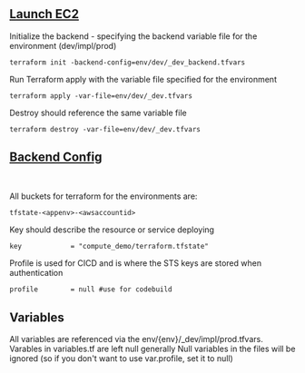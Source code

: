 #


## <u> Launch EC2 </u>

Initialize the backend - specifying the backend variable file for the environment (dev/impl/prod)

```hcl
terraform init -backend-config=env/dev/_dev_backend.tfvars
```
Run Terraform apply with the variable file specified for the environment
```hcl
terraform apply -var-file=env/dev/_dev.tfvars
```
Destroy should reference the same variable file
```hcl
terraform destroy -var-file=env/dev/_dev.tfvars
```

## <u> Backend Config </u>

</br>

All buckets for terraform for the environments are:
```
tfstate-<appenv>-<awsaccountid>
```
Key should describe the resource or service deploying

```
key            = "compute_demo/terraform.tfstate"
```
Profile is used for CICD and is where the STS keys are stored when authentication
```
profile        = null #use for codebuild
```

## Variables

All variables are referenced via the env/{env}/_dev/impl/prod.tfvars.
Varables in variables.tf are left null generally
Null variables in the files will be ignored (so if you don't want to use var.profile, set it to null)

